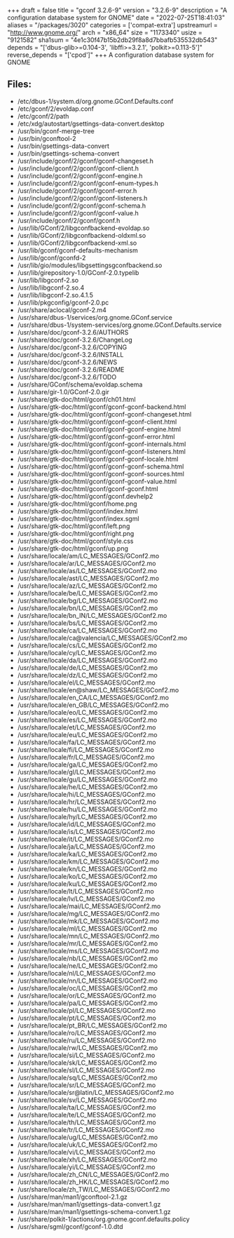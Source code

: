 +++
draft = false
title = "gconf 3.2.6-9"
version = "3.2.6-9"
description = "A configuration database system for GNOME"
date = "2022-07-25T18:41:03"
aliases = "/packages/3020"
categories = ['compat-extra']
upstreamurl = "http://www.gnome.org/"
arch = "x86_64"
size = "1173340"
usize = "9121582"
sha1sum = "4e1c30f47b15b2db29f8a8d7bbafb535532db543"
depends = "['dbus-glib>=0.104-3', 'libffi>=3.2.1', 'polkit>=0.113-5']"
reverse_depends = "['cpod']"
+++
A configuration database system for GNOME

## Files: 
* /etc/dbus-1/system.d/org.gnome.GConf.Defaults.conf
* /etc/gconf/2/evoldap.conf
* /etc/gconf/2/path
* /etc/xdg/autostart/gsettings-data-convert.desktop
* /usr/bin/gconf-merge-tree
* /usr/bin/gconftool-2
* /usr/bin/gsettings-data-convert
* /usr/bin/gsettings-schema-convert
* /usr/include/gconf/2/gconf/gconf-changeset.h
* /usr/include/gconf/2/gconf/gconf-client.h
* /usr/include/gconf/2/gconf/gconf-engine.h
* /usr/include/gconf/2/gconf/gconf-enum-types.h
* /usr/include/gconf/2/gconf/gconf-error.h
* /usr/include/gconf/2/gconf/gconf-listeners.h
* /usr/include/gconf/2/gconf/gconf-schema.h
* /usr/include/gconf/2/gconf/gconf-value.h
* /usr/include/gconf/2/gconf/gconf.h
* /usr/lib/GConf/2/libgconfbackend-evoldap.so
* /usr/lib/GConf/2/libgconfbackend-oldxml.so
* /usr/lib/GConf/2/libgconfbackend-xml.so
* /usr/lib/gconf/gconf-defaults-mechanism
* /usr/lib/gconf/gconfd-2
* /usr/lib/gio/modules/libgsettingsgconfbackend.so
* /usr/lib/girepository-1.0/GConf-2.0.typelib
* /usr/lib/libgconf-2.so
* /usr/lib/libgconf-2.so.4
* /usr/lib/libgconf-2.so.4.1.5
* /usr/lib/pkgconfig/gconf-2.0.pc
* /usr/share/aclocal/gconf-2.m4
* /usr/share/dbus-1/services/org.gnome.GConf.service
* /usr/share/dbus-1/system-services/org.gnome.GConf.Defaults.service
* /usr/share/doc/gconf-3.2.6/AUTHORS
* /usr/share/doc/gconf-3.2.6/ChangeLog
* /usr/share/doc/gconf-3.2.6/COPYING
* /usr/share/doc/gconf-3.2.6/INSTALL
* /usr/share/doc/gconf-3.2.6/NEWS
* /usr/share/doc/gconf-3.2.6/README
* /usr/share/doc/gconf-3.2.6/TODO
* /usr/share/GConf/schema/evoldap.schema
* /usr/share/gir-1.0/GConf-2.0.gir
* /usr/share/gtk-doc/html/gconf/ch01.html
* /usr/share/gtk-doc/html/gconf/gconf-gconf-backend.html
* /usr/share/gtk-doc/html/gconf/gconf-gconf-changeset.html
* /usr/share/gtk-doc/html/gconf/gconf-gconf-client.html
* /usr/share/gtk-doc/html/gconf/gconf-gconf-engine.html
* /usr/share/gtk-doc/html/gconf/gconf-gconf-error.html
* /usr/share/gtk-doc/html/gconf/gconf-gconf-internals.html
* /usr/share/gtk-doc/html/gconf/gconf-gconf-listeners.html
* /usr/share/gtk-doc/html/gconf/gconf-gconf-locale.html
* /usr/share/gtk-doc/html/gconf/gconf-gconf-schema.html
* /usr/share/gtk-doc/html/gconf/gconf-gconf-sources.html
* /usr/share/gtk-doc/html/gconf/gconf-gconf-value.html
* /usr/share/gtk-doc/html/gconf/gconf-gconf.html
* /usr/share/gtk-doc/html/gconf/gconf.devhelp2
* /usr/share/gtk-doc/html/gconf/home.png
* /usr/share/gtk-doc/html/gconf/index.html
* /usr/share/gtk-doc/html/gconf/index.sgml
* /usr/share/gtk-doc/html/gconf/left.png
* /usr/share/gtk-doc/html/gconf/right.png
* /usr/share/gtk-doc/html/gconf/style.css
* /usr/share/gtk-doc/html/gconf/up.png
* /usr/share/locale/am/LC_MESSAGES/GConf2.mo
* /usr/share/locale/ar/LC_MESSAGES/GConf2.mo
* /usr/share/locale/as/LC_MESSAGES/GConf2.mo
* /usr/share/locale/ast/LC_MESSAGES/GConf2.mo
* /usr/share/locale/az/LC_MESSAGES/GConf2.mo
* /usr/share/locale/be/LC_MESSAGES/GConf2.mo
* /usr/share/locale/bg/LC_MESSAGES/GConf2.mo
* /usr/share/locale/bn/LC_MESSAGES/GConf2.mo
* /usr/share/locale/bn_IN/LC_MESSAGES/GConf2.mo
* /usr/share/locale/bs/LC_MESSAGES/GConf2.mo
* /usr/share/locale/ca/LC_MESSAGES/GConf2.mo
* /usr/share/locale/ca@valencia/LC_MESSAGES/GConf2.mo
* /usr/share/locale/cs/LC_MESSAGES/GConf2.mo
* /usr/share/locale/cy/LC_MESSAGES/GConf2.mo
* /usr/share/locale/da/LC_MESSAGES/GConf2.mo
* /usr/share/locale/de/LC_MESSAGES/GConf2.mo
* /usr/share/locale/dz/LC_MESSAGES/GConf2.mo
* /usr/share/locale/el/LC_MESSAGES/GConf2.mo
* /usr/share/locale/en@shaw/LC_MESSAGES/GConf2.mo
* /usr/share/locale/en_CA/LC_MESSAGES/GConf2.mo
* /usr/share/locale/en_GB/LC_MESSAGES/GConf2.mo
* /usr/share/locale/eo/LC_MESSAGES/GConf2.mo
* /usr/share/locale/es/LC_MESSAGES/GConf2.mo
* /usr/share/locale/et/LC_MESSAGES/GConf2.mo
* /usr/share/locale/eu/LC_MESSAGES/GConf2.mo
* /usr/share/locale/fa/LC_MESSAGES/GConf2.mo
* /usr/share/locale/fi/LC_MESSAGES/GConf2.mo
* /usr/share/locale/fr/LC_MESSAGES/GConf2.mo
* /usr/share/locale/ga/LC_MESSAGES/GConf2.mo
* /usr/share/locale/gl/LC_MESSAGES/GConf2.mo
* /usr/share/locale/gu/LC_MESSAGES/GConf2.mo
* /usr/share/locale/he/LC_MESSAGES/GConf2.mo
* /usr/share/locale/hi/LC_MESSAGES/GConf2.mo
* /usr/share/locale/hr/LC_MESSAGES/GConf2.mo
* /usr/share/locale/hu/LC_MESSAGES/GConf2.mo
* /usr/share/locale/hy/LC_MESSAGES/GConf2.mo
* /usr/share/locale/id/LC_MESSAGES/GConf2.mo
* /usr/share/locale/is/LC_MESSAGES/GConf2.mo
* /usr/share/locale/it/LC_MESSAGES/GConf2.mo
* /usr/share/locale/ja/LC_MESSAGES/GConf2.mo
* /usr/share/locale/ka/LC_MESSAGES/GConf2.mo
* /usr/share/locale/km/LC_MESSAGES/GConf2.mo
* /usr/share/locale/kn/LC_MESSAGES/GConf2.mo
* /usr/share/locale/ko/LC_MESSAGES/GConf2.mo
* /usr/share/locale/ku/LC_MESSAGES/GConf2.mo
* /usr/share/locale/lt/LC_MESSAGES/GConf2.mo
* /usr/share/locale/lv/LC_MESSAGES/GConf2.mo
* /usr/share/locale/mai/LC_MESSAGES/GConf2.mo
* /usr/share/locale/mg/LC_MESSAGES/GConf2.mo
* /usr/share/locale/mk/LC_MESSAGES/GConf2.mo
* /usr/share/locale/ml/LC_MESSAGES/GConf2.mo
* /usr/share/locale/mn/LC_MESSAGES/GConf2.mo
* /usr/share/locale/mr/LC_MESSAGES/GConf2.mo
* /usr/share/locale/ms/LC_MESSAGES/GConf2.mo
* /usr/share/locale/nb/LC_MESSAGES/GConf2.mo
* /usr/share/locale/ne/LC_MESSAGES/GConf2.mo
* /usr/share/locale/nl/LC_MESSAGES/GConf2.mo
* /usr/share/locale/nn/LC_MESSAGES/GConf2.mo
* /usr/share/locale/oc/LC_MESSAGES/GConf2.mo
* /usr/share/locale/or/LC_MESSAGES/GConf2.mo
* /usr/share/locale/pa/LC_MESSAGES/GConf2.mo
* /usr/share/locale/pl/LC_MESSAGES/GConf2.mo
* /usr/share/locale/pt/LC_MESSAGES/GConf2.mo
* /usr/share/locale/pt_BR/LC_MESSAGES/GConf2.mo
* /usr/share/locale/ro/LC_MESSAGES/GConf2.mo
* /usr/share/locale/ru/LC_MESSAGES/GConf2.mo
* /usr/share/locale/rw/LC_MESSAGES/GConf2.mo
* /usr/share/locale/si/LC_MESSAGES/GConf2.mo
* /usr/share/locale/sk/LC_MESSAGES/GConf2.mo
* /usr/share/locale/sl/LC_MESSAGES/GConf2.mo
* /usr/share/locale/sq/LC_MESSAGES/GConf2.mo
* /usr/share/locale/sr/LC_MESSAGES/GConf2.mo
* /usr/share/locale/sr@latin/LC_MESSAGES/GConf2.mo
* /usr/share/locale/sv/LC_MESSAGES/GConf2.mo
* /usr/share/locale/ta/LC_MESSAGES/GConf2.mo
* /usr/share/locale/te/LC_MESSAGES/GConf2.mo
* /usr/share/locale/th/LC_MESSAGES/GConf2.mo
* /usr/share/locale/tr/LC_MESSAGES/GConf2.mo
* /usr/share/locale/ug/LC_MESSAGES/GConf2.mo
* /usr/share/locale/uk/LC_MESSAGES/GConf2.mo
* /usr/share/locale/vi/LC_MESSAGES/GConf2.mo
* /usr/share/locale/xh/LC_MESSAGES/GConf2.mo
* /usr/share/locale/yi/LC_MESSAGES/GConf2.mo
* /usr/share/locale/zh_CN/LC_MESSAGES/GConf2.mo
* /usr/share/locale/zh_HK/LC_MESSAGES/GConf2.mo
* /usr/share/locale/zh_TW/LC_MESSAGES/GConf2.mo
* /usr/share/man/man1/gconftool-2.1.gz
* /usr/share/man/man1/gsettings-data-convert.1.gz
* /usr/share/man/man1/gsettings-schema-convert.1.gz
* /usr/share/polkit-1/actions/org.gnome.gconf.defaults.policy
* /usr/share/sgml/gconf/gconf-1.0.dtd

